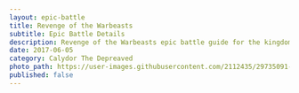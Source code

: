 ```yaml
---
layout: epic-battle
title: Revenge of the Warbeasts
subtitle: Epic Battle Details
description: Revenge of the Warbeasts epic battle guide for the kingdoms at war game
date: 2017-06-05
category: Calydor The Depreaved
photo_path: https://user-images.githubusercontent.com/2112435/29735091-9ee572b0-89b3-11e7-9638-f0b2e59a9050.png
published: false
---
```

